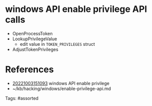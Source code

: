 # windows API enable privilege API calls
- OpenProcessToken
- LookupPrivilegeValue
  - edit value in `TOKEN_PRIVILEGES` struct
- AdjustTokenPrivileges

# References
- [20221003151093](/zet/20221003151093/) windows API enable privilege
- ~/kb/hacking/windows/enable-privilege-api.md

Tags:
    #assorted

